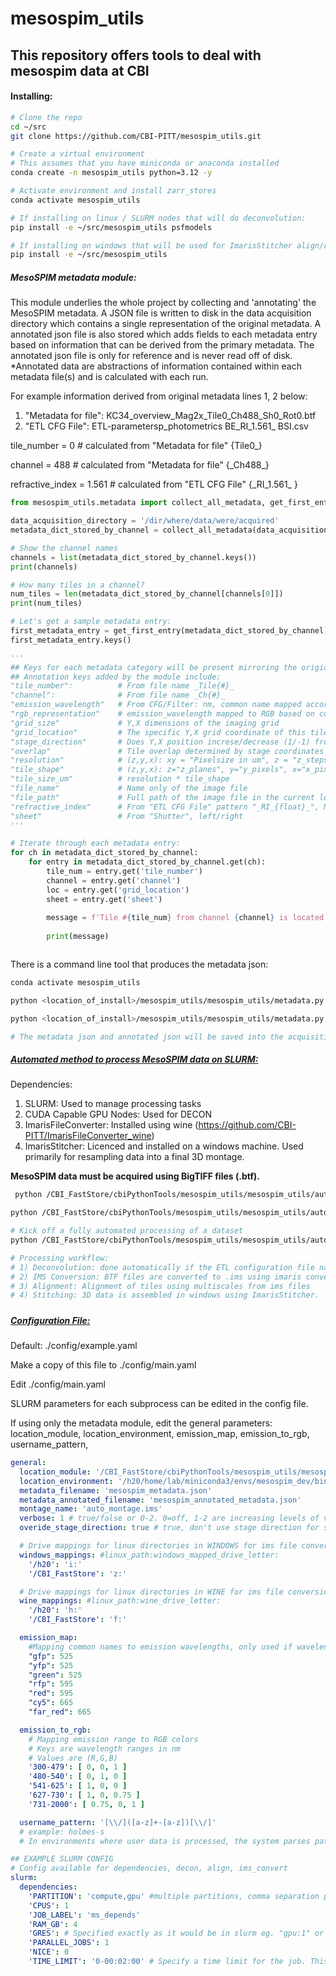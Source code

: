 # mesospim_utils

## This repository offers tools to deal with mesospim data at CBI

#### Installing:

```bash
# Clone the repo
cd ~/src
git clone https://github.com/CBI-PITT/mesospim_utils.git

# Create a virtual environment
# This assumes that you have miniconda or anaconda installed
conda create -n mesospim_utils python=3.12 -y

# Activate environment and install zarr_stores
conda activate mesospim_utils

# If installing on linux / SLURM nodes that will do deconvolution:
pip install -e ~/src/mesospim_utils psfmodels

# If installing on windows that will be used for ImarisStitcher align/resampling:
pip install -e ~/src/mesospim_utils
```



##### MesoSPIM metadata module:

This module underlies the whole project by collecting and 'annotating' the MesoSPIM metadata. A JSON file is written to disk in the data acquisition directory which contains a single representation of the original metadata. A annotated json file is also stored which adds fields to each metadata entry based on information that can be derived from the primary metadata. The annotated json file is only for reference and is never read off of disk. *Annotated data are abstractions of information contained within each metadata file(s) and is calculated with each run.



For example information derived from original metadata lines 1, 2 below: 

1) "Metadata for file": KC34_overview_Mag2x_Tile0_Ch488_Sh0_Rot0.btf
2) "ETL CFG File": ETL-parametersp_photometrics BE_RI_1.561_ BSI.csv

tile_number = 0  # calculated from "Metadata for file" {Tile0_}

channel = 488 # calculated from "Metadata for file" {\_Ch488_}

refractive_index = 1.561 # calculated from "ETL CFG File" {\_RI_1.561_ }



```python
from mesospim_utils.metadata import collect_all_metadata, get_first_entry

data_acquisition_directory = '/dir/where/data/were/acquired'
metadata_dict_stored_by_channel = collect_all_metadata(data_acquisition_directory)

# Show the channel names
channels = list(metadata_dict_stored_by_channel.keys())
print(channels)

# How many tiles in a channel?
num_tiles = len(metadata_dict_stored_by_channel[channels[0]])
print(num_tiles)

# Let's get a sample metadata entry:
first_metadata_entry = get_first_entry(metadata_dict_stored_by_channel)
first_metadata_entry.keys()

'''
## Keys for each metadata category will be present mirroring the origional file.
## Annotation keys added by the module include:
"tile_number":			# From file name _Tile{#}_
"channel": 				# From file name _Ch{#}_
"emission_wavelength"	# From CFG/Filter: nm, common name mapped according to config
"rgb_representation"	# emission_wavelength mapped to RGB based on config
"grid_size"				# Y,X dimensions of the imaging grid
"grid_location"			# The specific Y,X grid coordinate of this tile_number
"stage_direction"		# Does Y,X position increse/decrease (1/-1) from tile-to-tile
"overlap"				# Tile overlap determined by stage coordinates of multipe files
"resolution"			# (z,y,x): xy = "Pixelsize in um", z = "z_stepsize"
"tile_shape"			# (z,y,x): z="z_planes", y="y_pixels", x="x_pixels" 
"tile_size_um"			# resolution * tile_shape
"file_name"				# Name only of the image file
"file_path"				# Full path of the image file in the current location
"refractive_index"		# From "ETL CFG File" pattern "_RI_{float}_", None if missing
"sheet"					# From "Shutter", left/right 
'''

# Iterate through each metadata entry:
for ch in metadata_dict_stored_by_channel:
    for entry in metadata_dict_stored_by_channel.get(ch):
        tile_num = entry.get('tile_number')
        channel = entry.get('channel')
        loc = entry.get('grid_location')
        sheet = entry.get('sheet')
        
        message = f'Tile #{tile_num} from channel {channel} is located at position {(loc.x, loc.y)} and was imaged using the {sheet} light sheet'
        
        print(message)



```

There is a command line tool that produces the metadata json:

```bash
conda activate mesospim_utils

python <location_of_install>/mesospim_utils/mesospim_utils/metadata.py --help

python <location_of_install>/mesospim_utils/mesospim_utils/metadata.py <location_of_mesospim_acquisition_directory>

# The metadata json and annotated json will be saved into the acquisition directory

```



##### **<u>Automated method to process MesoSPIM data on SLURM:</u>**

Dependencies:

1) SLURM: Used to manage processing tasks
2) CUDA Capable GPU Nodes: Used for DECON
3) ImarisFileConverter: Installed using wine (https://github.com/CBI-PITT/ImarisFileConverter_wine)
4) ImarisStitcher: Licenced and installed on a windows machine. Used primarily for resampling data into a final 3D montage.

**MesoSPIM data must be acquired using BigTIFF files (.btf).** 

```bash
 python /CBI_FastStore/cbiPythonTools/mesospim_utils/mesospim_utils/automated.py --help
```

```bash
python /CBI_FastStore/cbiPythonTools/mesospim_utils/mesospim_utils/automated.py automated-method-slurm --help

# Kick off a fully automated processing of a dataset
python /CBI_FastStore/cbiPythonTools/mesospim_utils/mesospim_utils/automated.py automated-method-slurm /CBI_FastStore/tmp/mesospim/knee

# Processing workflow:
# 1) Deconvolution: done automatically if the ETL configuration file name contains the refractive index - pattern "_RI_{float_RI}_".
# 2) IMS Conversion: BTF files are converted to .ims using imaris converter installed in wine.
# 3) Alignment: Alignment of tiles using multiscales from ims files
# 4) Stitching: 3D data is assembled in windows using ImarisStitcher.
```

##### 



##### <u>Configuration File:</u>

Default: ./config/example.yaml

Make a copy of this file to ./config/main.yaml

Edit ./config/main.yaml

SLURM parameters for each subprocess can be edited in the config file.

If using only the metadata module, edit the general parameters: location_module, location_environment, emission_map, emission_to_rgb, username_pattern, 

```yaml
general:
  location_module: '/CBI_FastStore/cbiPythonTools/mesospim_utils/mesospim_utils'
  location_environment: '/h20/home/lab/miniconda3/envs/mesospim_dev/bin/python'
  metadata_filename: 'mesospim_metadata.json'
  metadata_annotated_filename: 'mesospim_annotated_metadata.json'
  montage_name: 'auto_montage.ims'
  verbose: 1 # true/false or 0-2. 0=off, 1-2 are increasing levels of verbosity. true==1
  overide_stage_direction: true # true, don't use stage direction for stitch/resample

  # Drive mappings for linux directories in WINDOWS for ims file conversions
  windows_mappings: #linux_path:windows_mapped_drive_letter:
    '/h20': 'i:'
    '/CBI_FastStore': 'z:'

  # Drive mappings for linux directories in WINE for ims file conversions
  wine_mappings: #linux_path:wine_drive_letter:
    '/h20': 'h:'
    '/CBI_FastStore': 'f:'

  emission_map:
    #Mapping common names to emission wavelengths, only used if wavelength is not explicitly stated in metadata file
    "gfp": 525
    "yfp": 525
    "green": 525
    "rfp": 595
    "red": 595
    "cy5": 665
    "far_red": 665

  emission_to_rgb:
    # Mapping emission range to RGB colors
    # Keys are wavelength ranges in nm
    # Values are (R,G,B)
    '300-479': [ 0, 0, 1 ]
    '480-540': [ 0, 1, 0 ]
    '541-625': [ 1, 0, 0 ]
    '627-730': [ 1, 0, 0.75 ]
    '731-2000': [ 0.75, 0, 1 ]

  username_pattern: '[\\/]([a-z]+-[a-z])[\\/]'
  # example: holmes-s
  # In environments where user data is processed, the system parses path names to extract appropriate user.

## EXAMPLE SLURM CONFIG 
# Config available for dependencies, decon, align, ims_convert
slurm:
  dependencies:
    'PARTITION': 'compute,gpu' #multiple partitions, comma separation part1,part2
    'CPUS': 1
    'JOB_LABEL': 'ms_depends'
    'RAM_GB': 4
    'GRES': # Specified exactly as it would be in slurm eg. "gpu:1" or None
    'PARALLEL_JOBS': 1
    'NICE': 0
    'TIME_LIMIT': '0-00:02:00' # Specify a time limit for the job. This can kill jobs that get stuck but short times can also increase priority
```
